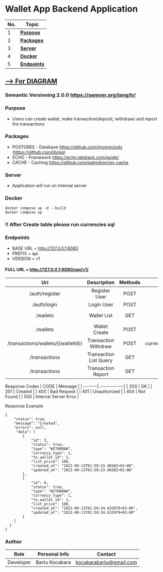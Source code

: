 # Wallet App Backend Application
| No. | Topic                                                                   |
| --- | ----------------------------------------------------------------------- |
| 1   | [**Purpose**](#Purpose) |
| 2   | [**Packages**](#Packages) |
| 3   | [**Server**](#Server) |
| 4   | [**Docker**](#Docker) |
| 5   | [**Endpoints**](#Endpoints) |


## <a href="https://github.com/bartukocakara/roof-stacks-case/blob/master/Technical.md"> --> For DIAGRAM</a>
### Semantic Versioning 2.0.0 https://semver.org/lang/tr/

### Purpose
- Users can create wallet, make transaction(deposit, withdraw) and report the transactions 

### Packages
- POSTGRES - Database https://github.com/jmoiron/sqlx (https://github.com/lib/pq)
- ECHO - Framework https://echo.labstack.com/guide/
- CACHE - Caching https://github.com/patrickmn/go-cache

### Server
- Application will run on internal server
### Docker
```
docker compose up -d --build
docker compose up
```
### !! After Create table please run currencies sql

### Endpoints
- BASE URL = http://127.0.0.1:8080
- PREFIX = api
- VERSION = v1
#### FULL URL = http://127.0.0.1:8080/api/v1/
| Uri  | Description |  Methods | Params | Header |
| :------:|  :-----------:| :-----------:| :-----------:| :-----------:|
| /auth/register   | Register User  | POST | email, password | - |
| /auth/login   | Login User  | POST | email, password | - |
| /wallets   | Wallet List  | GET | - | Bearer {TOKEN} |
| /wallets   | Wallet Create  | POST | title,currency_id,balance,limit,amount | Bearer {TOKEN} |
| /transactions/wallets/{{walletId}}   | Transaction Withdraw  | POST | currency_id,action_type('WITHDRAW,DEPOSIT'),amount | Bearer {TOKEN} |
| /transactions   | Transaction List Query  | GET | QP ? from,to,limit | Bearer {TOKEN} |
| /transactions   | Transaction Report | GET | QP ? from,to,limit,reportable=1 | Bearer {TOKEN} |

Response Codes
| CODE  | Message |
| :------:|  :-----------:|
| 200 | OK |
| 201 | Created |
| 400 | Bad Request |
| 401 | Unauthorized |
| 404 | Not Found |
| 500 | Internal Server Error |

Response Example
```
{
    "status": true,
    "message": "Created",
    "errors": null,
     "data": [
        {
            "id": 5,
            "status": true,
            "type": "WITHDRAW",
            "currency_type": 1,
            "to_wallet_id": 1,
            "list_price": 100,
            "created_at": "2022-09-13T01:59:33.90382+03:00",
            "updated_at": "2022-09-13T01:59:33.90382+03:00"
        },
        {
            "id": 6,
            "status": true,
            "type": "WITHDRAW",
            "currency_type": 1,
            "to_wallet_id": 1,
            "list_price": 100,
            "created_at": "2022-09-13T01:59:34.632979+03:00",
            "updated_at": "2022-09-13T01:59:34.632979+03:00"
        }
    ]
  }
}
```

### Author
| Role  | Personal Info | Contact |
| :------:| :-----------:| :-----------:|
| Developer | Bartu Kocakara | kocakarabartu@gmail.com |
